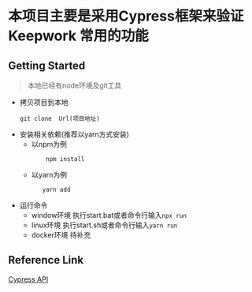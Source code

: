 # 本项目主要是采用Cypress框架来验证Keepwork 常用的功能

## Getting Started
> 本地已经有node环境及git工具
- 拷贝项目到本地
  ```
  git clone  Url(项目地址)
  ```
- 安装相关依赖(推荐以yarn方式安装)
  + 以npm为例
    ```
        npm install
    ```
  + 以yarn为例
    ```
       yarn add
    ```
- 运行命令
  + window环境
    执行start.bat或者命令行输入```npx run```
  + linux环境
    执行start.sh或者命令行输入```yarn run```
  + docker环境
    待补充

## Reference Link
[Cypress API](https://docs.cypress.io/api/api/table-of-contents.html)